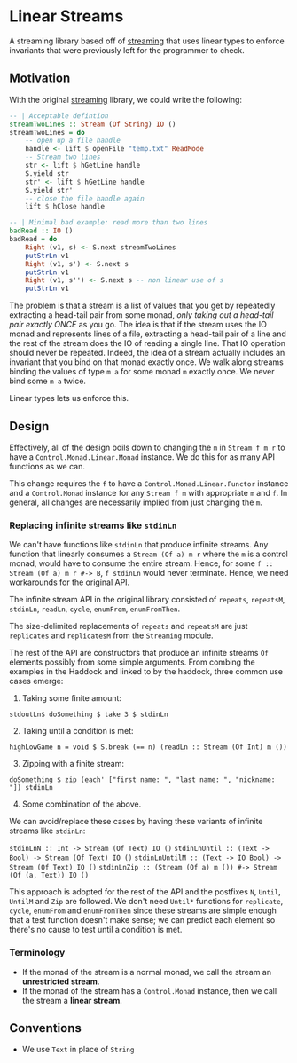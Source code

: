 # Linear Streams

A streaming library based off of [streaming] that uses linear types to enforce
invariants that were previously left for the programmer to check.

## Motivation

With the original [streaming] library, we could write the following:

```haskell
-- | Acceptable defintion
streamTwoLines :: Stream (Of String) IO ()
streamTwoLines = do
    -- open up a file handle
    handle <- lift $ openFile "temp.txt" ReadMode 
    -- Stream two lines
    str <- lift $ hGetLine handle
    S.yield str
    str' <- lift $ hGetLine handle
    S.yield str'
    -- close the file handle again
    lift $ hClose handle

-- | Minimal bad example: read more than two lines
badRead :: IO ()
badRead = do
    Right (v1, s) <- S.next streamTwoLines
    putStrLn v1
    Right (v1, s') <- S.next s
    putStrLn v1
    Right (v1, s'') <- S.next s -- non linear use of s
    putStrLn v1
```

The problem is that a stream is a list of values that you get
by repeatedly extracting a head-tail pair from some monad, *only taking out
a head-tail pair exactly ONCE* as you go. The idea is that if the stream uses
the IO monad and represents lines of a file, extracting a head-tail pair
of a line and the rest of the stream does the IO of reading a single line.
That IO operation should never be repeated. Indeed, the idea of a stream
actually includes an invariant that you bind on that monad exactly once.
We walk along streams binding the values of type `m a` for some monad `m`
exactly once. We never bind some `m a` twice.

Linear types lets us enforce this.

## Design

Effectively, all of the design boils down to changing the `m` in
`Stream f m r` to have a `Control.Monad.Linear.Monad` instance.
We do this for as many API functions as we can.

This change requires the `f` to have a `Control.Monad.Linear.Functor` instance
and a `Control.Monad` instance for any `Stream f m` with appropriate `m` and `f`.
In general, all changes are necessarily implied from just changing the `m`.

### Replacing infinite streams like `stdinLn`

We can't have functions like `stdinLn` that produce infinite streams.
Any function that linearly consumes a `Stream (Of a) m r` where the `m`
is a control monad, would have to consume the entire stream. Hence,
for some `f :: Stream (Of a) m r #-> B`, `f stdinLn` would never terminate.
Hence, we need workarounds for the original API.

The infinite stream API in the original library consisted of
`repeats`, `repeatsM`, `stdinLn`, `readLn`, `cycle`, `enumFrom`, `enumFromThen`.

The size-delimited replacements of `repeats` and `repeatsM` are just `replicates` and
`replicatesM` from the `Streaming` module.

The rest of the API are constructors that produce an infinite streams `Of` elements
possibly from some simple arguments. From combing the examples in the Haddock and linked
to by the haddock, three common use cases emerge:

 1. Taking some finite amount:

 `stdoutLn$ doSomething $ take 3 $ stdinLn`

 2. Taking until a condition is met:

 `highLowGame n = void $ S.break (== n) (readLn :: Stream (Of Int) m ())`

 3. Zipping with a finite stream:

  `doSomething $ zip (each' ["first name: ", "last name: ", "nickname: "]) stdinLn`

 4. Some combination of the above.

We can avoid/replace these cases by having these variants of infinite
streams like `stdinLn`:

`stdinLnN :: Int -> Stream (Of Text) IO ()`
`stdinLnUntil :: (Text -> Bool) -> Stream (Of Text) IO ()`
`stdinLnUntilM :: (Text -> IO Bool) -> Stream (Of Text) IO ()`
`stdinLnZip :: (Stream (Of a) m ()) #-> Stream (Of (a, Text)) IO ()`

This approach is adopted for the rest of the API and the postfixes
`N`, `Until`, `UntilM` and `Zip` are followed. We don't need `Until*` functions
for `replicate`, `cycle`, `enumFrom` and `enumFromThen` since these streams are simple
enough that a test function doesn't make sense; we can predict each element so there's no
cause to test until a condition is met.

### Terminology

 * If the monad of the stream is a normal monad, we call the stream an
   **unrestricted stream**.
 * If the monad of the stream has a `Control.Monad` instance, then we call the
   stream a **linear stream**.

## Conventions

 * We use `Text` in place of `String`

[streaming]: https://github.com/haskell-streaming/streaming
